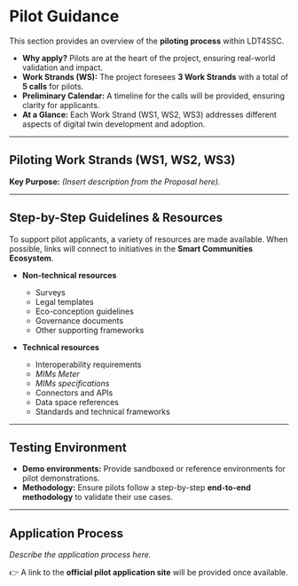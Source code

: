 # Pilot Guidance

This section provides an overview of the **piloting process** within LDT4SSC.  

- **Why apply?** Pilots are at the heart of the project, ensuring real-world validation and impact.  
- **Work Strands (WS):** The project foresees **3 Work Strands** with a total of **5 calls** for pilots.  
- **Preliminary Calendar:** A timeline for the calls will be provided, ensuring clarity for applicants.  
- **At a Glance:** Each Work Strand (WS1, WS2, WS3) addresses different aspects of digital twin development and adoption.  
---

## Piloting Work Strands (WS1, WS2, WS3)  

**Key Purpose:** *(Insert description from the Proposal here).*  

---

## Step-by-Step Guidelines & Resources  

To support pilot applicants, a variety of resources are made available. When possible, links will connect to initiatives in the **Smart Communities Ecosystem**.  

- **Non-technical resources**  
  - Surveys  
  - Legal templates  
  - Eco-conception guidelines  
  - Governance documents  
  - Other supporting frameworks  

- **Technical resources**  
  - Interoperability requirements  
  - *MIMs Meter*  
  - *MIMs specifications*  
  - Connectors and APIs  
  - Data space references  
  - Standards and technical frameworks  

---

## Testing Environment  

- **Demo environments:** Provide sandboxed or reference environments for pilot demonstrations.  
- **Methodology:** Ensure pilots follow a step-by-step **end-to-end methodology** to validate their use cases.  

---

## Application Process  

*Describe the application process here.*  

👉 A link to the **official pilot application site** will be provided once available.  